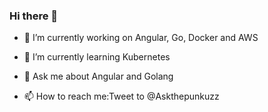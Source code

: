 ### Hi there 👋

<!--
**pankajhirway/pankajhirway** is a ✨ _special_ ✨ repository because its `README.md` (this file) appears on your GitHub profile.

Here are some ideas to get you started:
-->
- 🔭 I’m currently working on Angular, Go, Docker and AWS

- 🌱 I’m currently learning Kubernetes


- 💬 Ask me about Angular and Golang
- 📫 How to reach me:Tweet to @Askthepunkuzz

